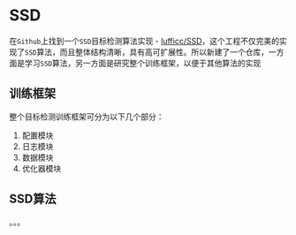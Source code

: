 # SSD

在`Github`上找到一个`SSD`目标检测算法实现 - [lufficc/SSD](https://github.com/lufficc/SSD)，这个工程不仅完美的实现了`SSD`算法，而且整体结构清晰，具有高可扩展性。所以新建了一个仓库，一方面是学习`SSD`算法，另一方面是研究整个训练框架，以便于其他算法的实现

## 训练框架

整个目标检测训练框架可分为以下几个部分：

1. 配置模块
2. 日志模块
3. 数据模块
4. 优化器模块

## SSD算法

。。。